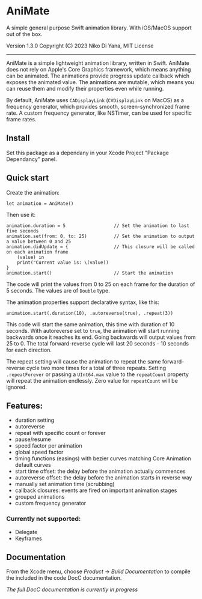 # AniMate

A simple general purpose Swift animation library. With iOS/MacOS support out of the box.

Version 1.3.0 
Copyright (C) 2023 Niko Di Yana, MIT License
***



AniMate is a simple lightweight animation library, written in Swift. AniMate does not rely on Apple's Core Graphics framework, which means anything can be animated.
The animations provide progress update callback which exposes the animated value. The animations are mutable, which means you can reuse them and modify their properties even while running.

By default, AniMate uses `CADisplayLink` (`CVDisplayLink` on MacOS) as a frequency generator, which provides smooth, screen-synchronized frame rate. A custom frequency generator, like NSTimer, can be used for specific frame rates.


## Install
Set this package as a dependany in your Xcode Project "Package Dependancy" panel.


## Quick start
Create the animation:

    let animation = AniMate()

Then use it:

    animation.duration = 5                  // Set the animation to last five seconds
    animation.set(from: 0, to: 25)          // Set the animation to output a value between 0 and 25
    animation.didUpdate = {                 // This closure will be called on each animation frame
        (value) in
        print("Current value is: \(value))   
    }
    animation.start()                       // Start the animation

The code will print the values from 0 to 25 on each frame for the duration of 5 seconds. The values are of `Double` type.

The animation properties support declarative syntax, like this:
    
    animation.start(.duration(10), .autoreverse(true), .repeat(3))
    
This code will start the same animation, this time with duration of 10 seconds. With autoreverse set to `true`, the animation will start running
backwards once it reaches its end. Going backwards will output values from 25 to 0. The total forward-reverse cycle will last 20 seconds - 
10 seconds for each direction. 

The repeat setting will cause the animation to repeat the same forward-reverse cycle two more times for a total of three repeats.
Setting `.repeatForever` or passing a `UInt64.max` value to the `repeatCount` property will repeat the animation endlessly. Zero value for `repeatCount` will be ignored.



## Features:
- duration setting
- autoreverse
- repeat with specific count or forever
- pause/resume
- speed factor per animation
- global speed factor
- timing functions (easings) with bezier curves matching Core Animation default curves
- start time offset: the delay before the animation actually commences
- autoreverse offset: the delay before the animation starts in reverse way
- manually set animation time (scrubbing)
- callback closures: events are fired on important animation stages
- grouped animations
- custom frequency generator
    
### Currently not supported:
- Delegate
- Keyframes



## Documentation
From the Xcode menu, choose *Product* -> *Build Documentation* to compile the included in the code DocC documentation.


*The full DocC documentation is currently in progress*
